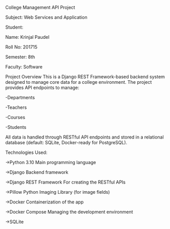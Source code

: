 College Management API Project

Subject: Web Services and Application

Student: 

Name: Krinjal Paudel

Roll No: 201715

Semester: 8th

Faculty: Software

Project Overview
This is a Django REST Framework-based backend system designed to manage core data for a college environment. The project provides API endpoints to manage:

-Departments 

-Teachers

-Courses 

-Students

All data is handled through RESTful API endpoints and stored in a relational database (default: SQLite, Docker-ready for PostgreSQL).

Technologies Used:

->Python 3.10	Main programming language

->Django	Backend framework

->Django REST Framework	For creating the RESTful APIs

->Pillow	Python Imaging Library (for image fields)

->Docker	Containerization of the app

->Docker Compose	Managing the development environment

->SQLite
